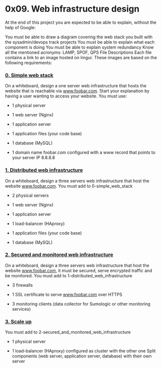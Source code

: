 # 0x09. Web infrastructure design

At the end of this project you are expected to be able to explain, without the help of Google:

You must be able to draw a diagram covering the web stack you built with the sysadmin/devops track projects
You must be able to explain what each component is doing
You must be able to explain system redundancy
Know all the mentioned acronyms: LAMP, SPOF, QPS
File Descriptions
Each file contains a link to an image hosted on Imgur. These images are based on the following requirements:

### [0. Simple web stack](./0-simple_web_stack)

On a whiteboard, design a one server web infrastructure that hosts the website that is reachable via www.foobar.com. Start your explanation by having a user wanting to access your website.
You must use:

* 1 physical server

* 1 web server (Nginx)

* 1 application server

* 1 application files (your code base)

* 1 database (MySQL)

* 1 domain name foobar.com configured with a www record that points to your server IP 8.8.8.8

### [1. Distributed web infrastructure](./1-distributed_web_infrastructure)

On a whiteboard, design a three servers web infrastructure that host the website www.foobar.com.
You must add to 0-simple_web_stack

* 2 physical servers

* 1 web server (Nginx)

* 1 application server

* 1 load-balancer (HAproxy)

* 1 application files (your code base)

* 1 database (MySQL)

### [2. Secured and monitored web infrastructure](./2-secured_and_monitored_web_infrastructure)

On a whiteboard, design a three servers web infrastructure that host the website www.foobar.com, it must be secured, serve encrypted traffic and be monitored.
You must add to 1-distributed_web_infrastructure

* 3 firewalls

* 1 SSL certificate to serve www.foobar.com over HTTPS

* 3 monitoring clients (data collector for Sumologic or other monitoring services)

### [3. Scale up](./3-scale_up)

You must add to 2-secured_and_monitored_web_infrastructure

* 1 physical server

* 1 load-balancer (HAproxy) configured as cluster with the other one
Split components (web server, application server, database) with their own server
